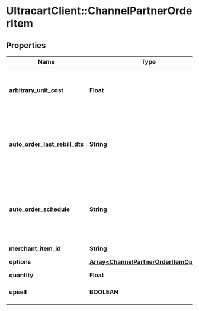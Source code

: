 # UltracartClient::ChannelPartnerOrderItem

## Properties
Name | Type | Description | Notes
------------ | ------------- | ------------- | -------------
**arbitrary_unit_cost** | **Float** | Arbitrary unit cost for this item that differs from the listed price | [optional] 
**auto_order_last_rebill_dts** | **String** | Optional date/time of the last rebill if this item is part of an auto (recurring) order | [optional] 
**auto_order_schedule** | **String** | The frequency schedule for this item if this item is part of an auto (recurring) order | [optional] 
**merchant_item_id** | **String** | Item ID | [optional] 
**options** | [**Array&lt;ChannelPartnerOrderItemOption&gt;**](ChannelPartnerOrderItemOption.md) | Item options | [optional] 
**quantity** | **Float** | Quantity | [optional] 
**upsell** | **BOOLEAN** | True if this item was an upsell item. | [optional] 


